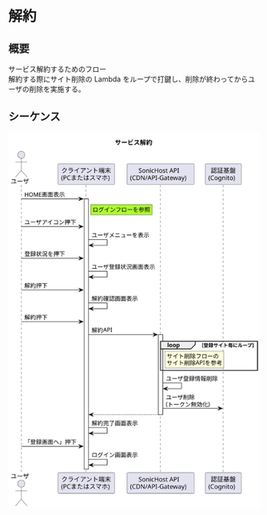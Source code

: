 # 解約

## 概要

サービス解約するためのフロー  
解約する際にサイト削除の Lambda をループで打鍵し、削除が終わってからユーザの削除を実施する。

## シーケンス

![解約](./cancellationFlow.svg)
